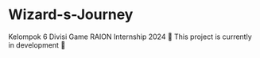 # Wizard-s-Journey
 Kelompok 6 Divisi Game RAION Internship 2024
 🚧 This project is currently in development 🚧
